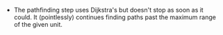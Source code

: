 * The pathfinding step uses Dijkstra's but doesn't stop as soon as it could. It (pointlessly) continues finding paths past the maximum range of the given unit.
